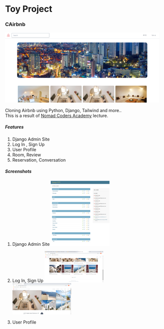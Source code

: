 # Toy Project

### CAirbnb

<img src="screenshots/1.png" /><br>

Cloning Airbnb using Python, Django, Tailwind and more..<br>
This is a result of [Nomad Coders Academy](https://academy.nomadcoders.co/) lecture.

##### Features

1. Django Admin Site
2. Log In , Sign Up
3. User Profile
4. Room, Review
5. Reservation, Conversation

##### Screenshots

1. Django Admin Site
   <img src="screenshots/1-2.png" width="40%" height="50%" />
2. Log In, Sign Up
   <img src="screenshots/2.png" width="40%" height="50%" />
   <img src="screenshots/3.png" width="40%" height="50%" />

3. User Profile
